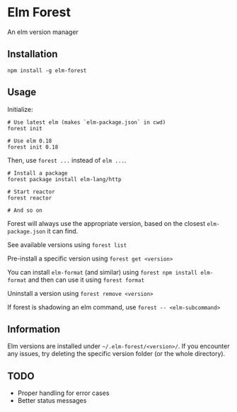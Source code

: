 # Elm Forest

An elm version manager

## Installation

`npm install -g elm-forest`


## Usage

Initialize:

```
# Use latest elm (makes `elm-package.json` in cwd)
forest init

# Use elm 0.18
forest init 0.18
```

Then, use `forest ...` instead of `elm ...`.

```
# Install a package
forest package install elm-lang/http

# Start reactor
forest reactor

# And so on
```

Forest will always use the appropriate version, based on the closest `elm-package.json` it can find.

See available versions using `forest list`

Pre-install a specific version using `forest get <version>`

You can install `elm-format` (and similar) using `forest npm install elm-format` and then can use it using `forest format`

Uninstall a version using `forest remove <version>`

If forest is shadowing an elm command, use `forest -- <elm-subcommand>`

## Information

Elm versions are installed under `~/.elm-forest/<version>/`. If you encounter any issues, try deleting the specific version folder (or the whole directory).

## TODO

* Proper handling for error cases
* Better status messages
